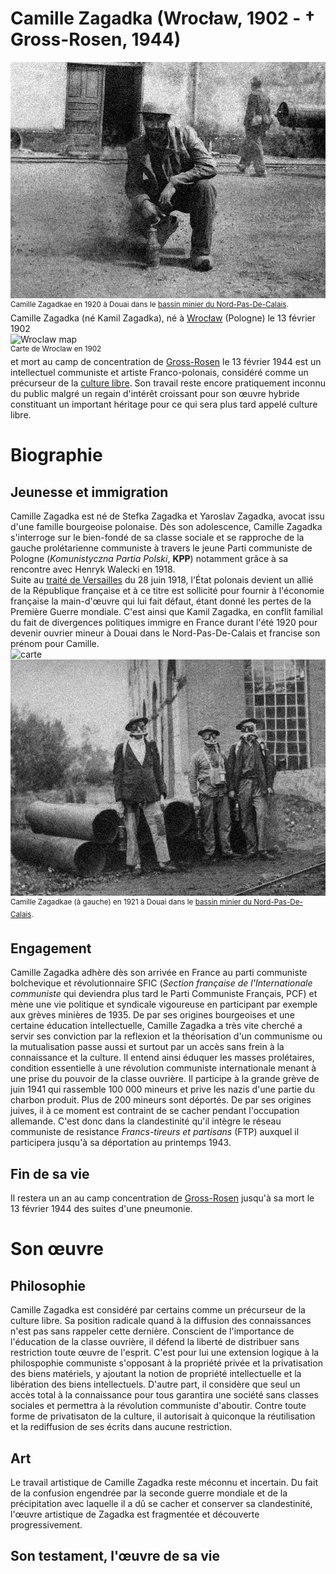 # Camille Zagadka (Wrocław, 1902 - † Gross-Rosen, 1944)
![kamil](https://raw.githubusercontent.com/EtienneOz/Camille-Zagadka/master/medias/jour21.jpg)  
<sup>Camille Zagadkae en 1920 à Douai dans le [bassin minier du Nord-Pas-De-Calais](http://fr.wikipedia.org/wiki/Bassin_minier_du_Nord-Pas-de-Calais).</sup>  
Camille Zagadka (né Kamil Zagadka), né à [Wrocław](http://fr.wikipedia.org/wiki/Wroc%C5%82aw) (Pologne) le 13 février 1902  
![Wroclaw map](https://raw.githubusercontent.com/EtienneOz/Camille-Zagadka/master/medias/Wroc%C5%82aw-bd.jpeg)  
<sup>Carte de Wroclaw en 1902</sup>  
et mort au camp de concentration de [Gross-Rosen](https://fr.wikipedia.org/wiki/Gross-Rosen) le 13 février 1944 est un intellectuel communiste et artiste Franco-polonais, considéré comme un précurseur de la [culture libre](https://fr.wikipedia.org/wiki/Culture_libre). Son travail reste encore pratiquement inconnu du public malgré un regain d'intérêt croissant pour son œuvre hybride constituant un important héritage pour ce qui sera plus tard appelé culture libre.

# Biographie

## Jeunesse et immigration
Camille Zagadka est né de Stefka Zagadka et Yaroslav Zagadka, avocat issu d'une famille bourgeoise polonaise. Dès son adolescence, Camille Zagadka s'interroge sur le bien-fondé de sa classe sociale et se rapproche de la gauche prolétarienne communiste à travers le jeune Parti communiste de Pologne (*Komunistyczna Partia Polski*, **KPP**) notamment grâce à sa rencontre avec Henryk Walecki en 1918.  
Suite au [traité de Versailles](http://fr.wikipedia.org/wiki/Trait%C3%A9_de_Versailles) du 28 juin 1918, l'État polonais devient un allié de la République française et à ce titre est sollicité pour fournir à l'économie française la main-d'œuvre qui lui fait défaut, étant donné les pertes de la Première Guerre mondiale. C'est ainsi que Kamil Zagadka, en conflit familial du fait de divergences politiques immigre en France durant l'été 1920 pour devenir ouvrier mineur à Douai dans le Nord-Pas-De-Calais et francise son prénom pour Camille.  
![carte](http://upload.wikimedia.org/wikipedia/commons/1/14/BassinminierglobalNordPDC.svg?uselang=fr)  
![mineur](https://raw.githubusercontent.com/EtienneOz/Camille-Zagadka/master/medias/jour17.jpg)  
<sup>Camille Zagadkae (à gauche) en 1921 à Douai dans le [bassin minier du Nord-Pas-De-Calais](http://fr.wikipedia.org/wiki/Bassin_minier_du_Nord-Pas-de-Calais).</sup>

## Engagement
Camille Zagadka adhère dès son arrivée en France au parti communiste bolchevique et révolutionnaire SFIC (*Section française de l'Internationale communiste* qui deviendra plus tard le Parti Communiste Français, PCF) et mène une vie politique et syndicale vigoureuse en participant par exemple aux grèves minières de 1935.
De par ses origines bourgeoises et une certaine éducation intellectuelle, Camille Zagadka a très vite cherché a servir ses conviction par la reflexion et la théorisation d'un communisme ou la mutualisation passe aussi et surtout par un accès sans frein à la connaissance et la culture. Il entend ainsi éduquer les masses prolétaires, condition essentielle à une révolution communiste internationale menant à une prise du pouvoir de la classe ouvrière.
Il participe à la grande grève de juin 1941 qui rassemble 100 000 mineurs et prive les nazis d'une partie du charbon produit. Plus de 200 mineurs sont déportés. De par ses origines juives, il à ce moment est contraint de se cacher pendant l'occupation allemande. C'est donc dans la clandestinité qu'il intègre le réseau communiste de resistance *Francs-tireurs et partisans* (FTP) auxquel il participera jusqu'à sa déportation au printemps 1943.
## Fin de sa vie
Il restera un an au camp concentration de [Gross-Rosen](https://fr.wikipedia.org/wiki/Gross-Rosen) jusqu'à sa mort le 13 février 1944 des suites d'une pneumonie.

# Son œuvre

## Philosophie
Camille Zagadka est considéré par certains comme un précurseur de la culture libre. Sa position radicale quand à la diffusion des connaissances n'est pas sans rappeler cette dernière. Conscient de l'importance de l'éducation de la classe ouvrière, il défend la liberté de distribuer sans restriction toute œuvre de l'esprit. C'est pour lui une extension logique à la philospophie communiste s'opposant à la propriété privée et la privatisation des biens matériels, y ajoutant la notion de propriété intellectuelle et la libération des biens intellectuels. D'autre part, il considère que seul un accès total à la connaissance pour tous garantira une société sans classes sociales et permettra à la révolution communiste d'aboutir. Contre toute forme de privatisaton de la culture, il autorisait à quiconque la réutilisation et la rediffusion de ses écrits dans aucune restriction.
## Art
Le travail artistique de Camille Zagadka reste méconnu et incertain. Du fait de la confusion engendrée par la seconde guerre mondiale et de la précipitation avec laquelle il a dû se cacher et conserver sa clandestinité, l'œuvre artistique de Zagadka est fragmentée et découverte progressivement.  
## Son testament, l'œuvre de sa vie
